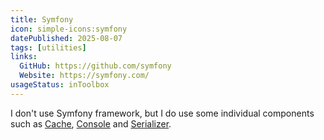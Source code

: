 ```yaml
---
title: Symfony
icon: simple-icons:symfony
datePublished: 2025-08-07
tags: [utilities]
links:
  GitHub: https://github.com/symfony
  Website: https://symfony.com/
usageStatus: inToolbox
---
```


I don't use Symfony framework, but I do use some individual components such as
[Cache](https://github.com/symfony/cache),
[Console](https://github.com/symfony/console) and
[Serializer](https://github.com/symfony/serializer).

